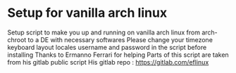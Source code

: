 # Setup for vanilla arch linux
Setup script to make you up and running on vanilla arch linux from arch-chroot to a DE with necessary softwares
Please change your timezone keyboard layout locales username and password in the script before installing
Thanks to Ermanno Ferrari for helping
Parts of this script are taken from his gitlab public script
His gitlab repo : https://gitlab.com/eflinux
